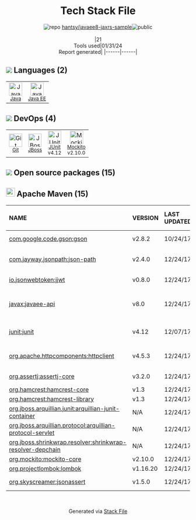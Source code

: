 <!--
&lt;--- Readme.md Snippet without images Start ---&gt;
## Tech Stack
hantsy/javaee8-jaxrs-sample is built on the following main stack:

- [Java](https://www.java.com) – Languages
- [JUnit](http://junit.org/) – Testing Frameworks
- [Mockito](https://site.mockito.org/) – Testing Frameworks
- [JBoss](https://developers.redhat.com/products/eap) – Web Servers
- [Java EE](http://www.oracle.com/technetwork/java/javaee/overview/index.html) – Languages

Full tech stack [here](/techstack.md)

&lt;--- Readme.md Snippet without images End ---&gt;

&lt;--- Readme.md Snippet with images Start ---&gt;
## Tech Stack
hantsy/javaee8-jaxrs-sample is built on the following main stack:

- <img width='25' height='25' src='https://img.stackshare.io/service/995/K85ZWV2F.png' alt='Java'/> [Java](https://www.java.com) – Languages
- <img width='25' height='25' src='https://img.stackshare.io/service/2020/874086.png' alt='JUnit'/> [JUnit](http://junit.org/) – Testing Frameworks
- <img width='25' height='25' src='https://img.stackshare.io/service/2021/4y634TJm_400x400.jpg' alt='Mockito'/> [Mockito](https://site.mockito.org/) – Testing Frameworks
- <img width='25' height='25' src='https://img.stackshare.io/service/2188/unnamed.jpg' alt='JBoss'/> [JBoss](https://developers.redhat.com/products/eap) – Web Servers
- <img width='25' height='25' src='https://img.stackshare.io/service/4522/652rxwyK_400x400.png' alt='Java EE'/> [Java EE](http://www.oracle.com/technetwork/java/javaee/overview/index.html) – Languages

Full tech stack [here](/techstack.md)

&lt;--- Readme.md Snippet with images End ---&gt;
-->
<div align="center">

# Tech Stack File
![](https://img.stackshare.io/repo.svg "repo") [hantsy/javaee8-jaxrs-sample](https://github.com/hantsy/javaee8-jaxrs-sample)![](https://img.stackshare.io/public_badge.svg "public")
<br/><br/>
|21<br/>Tools used|01/31/24 <br/>Report generated|
|------|------|
</div>

## <img src='https://img.stackshare.io/languages.svg'/> Languages (2)
<table><tr>
  <td align='center'>
  <img width='36' height='36' src='https://img.stackshare.io/service/995/K85ZWV2F.png' alt='Java'>
  <br>
  <sub><a href="https://www.java.com">Java</a></sub>
  <br>
  <sub></sub>
</td>

<td align='center'>
  <img width='36' height='36' src='https://img.stackshare.io/service/4522/652rxwyK_400x400.png' alt='Java EE'>
  <br>
  <sub><a href="http://www.oracle.com/technetwork/java/javaee/overview/index.html">Java EE</a></sub>
  <br>
  <sub></sub>
</td>

</tr>
</table>

## <img src='https://img.stackshare.io/devops.svg'/> DevOps (4)
<table><tr>
  <td align='center'>
  <img width='36' height='36' src='https://img.stackshare.io/service/1046/git.png' alt='Git'>
  <br>
  <sub><a href="http://git-scm.com/">Git</a></sub>
  <br>
  <sub></sub>
</td>

<td align='center'>
  <img width='36' height='36' src='https://img.stackshare.io/service/2188/unnamed.jpg' alt='JBoss'>
  <br>
  <sub><a href="https://developers.redhat.com/products/eap">JBoss</a></sub>
  <br>
  <sub></sub>
</td>

<td align='center'>
  <img width='36' height='36' src='https://img.stackshare.io/service/2020/874086.png' alt='JUnit'>
  <br>
  <sub><a href="http://junit.org/">JUnit</a></sub>
  <br>
  <sub>v4.12</sub>
</td>

<td align='center'>
  <img width='36' height='36' src='https://img.stackshare.io/service/2021/4y634TJm_400x400.jpg' alt='Mockito'>
  <br>
  <sub><a href="https://site.mockito.org/">Mockito</a></sub>
  <br>
  <sub>v2.10.0</sub>
</td>

</tr>
</table>


## <img src='https://img.stackshare.io/group.svg' /> Open source packages (15)</h2>

## <img width='24' height='24' src='https://img.stackshare.io/package_manager/977/default_9833f2ef0bbc2a946b4cc5e9307264033361076b.png'/> Apache Maven (15)

|NAME|VERSION|LAST UPDATED|LAST UPDATED BY|LICENSE|VULNERABILITIES|
|:------|:------|:------|:------|:------|:------|
|[com.google.code.gson:gson](https://github.com/google/gson)|v2.8.2|10/24/17|hantsy |Apache-2.0|[CVE-2022-25647](https://github.com/advisories/GHSA-4jrv-ppp4-jm57) (High)|
|[com.jayway.jsonpath:json-path](https://github.com/jayway/JsonPath)|v2.4.0|12/24/17|hantsy |Apache-2.0|[CVE-2023-51074](https://github.com/advisories/GHSA-pfh2-hfmq-phg5) (Moderate)|
|[io.jsonwebtoken:jjwt]()|v0.8.0|12/24/17|hantsy |Apache-2.0|N/A|
|[javax:javaee-api](http://java.net/javaee-api/)|v8.0|12/24/17|hantsy |GPL-2.0-with-classpath-exception|N/A|
|[junit:junit](http://junit.org)|v4.12|12/07/17|hantsy |EPL-1.0|[CVE-2020-15250](https://github.com/advisories/GHSA-269g-pwp5-87pp) (Moderate)|
|[org.apache.httpcomponents:httpclient](http://hc.apache.org/httpcomponents-client)|v4.5.3|12/24/17|hantsy |Apache-2.0|[CVE-2020-13956](https://github.com/advisories/GHSA-7r82-7xv7-xcpj) (Moderate)|
|[org.assertj:assertj-core](http://assertj.org)|v3.2.0|12/24/17|hantsy |Apache-2.0|N/A|
|[org.hamcrest:hamcrest-core](http://hamcrest.org/JavaHamcrest/)|v1.3|12/24/17|hantsy |DSDP|N/A|
|[org.hamcrest:hamcrest-library](http://hamcrest.org/JavaHamcrest/)|v1.3|12/24/17|hantsy |DSDP|N/A|
|[org.jboss.arquillian.junit:arquillian-junit-container](http://arquillian.org)|N/A|12/24/17|hantsy |Apache-2.0|N/A|
|[org.jboss.arquillian.protocol:arquillian-protocol-servlet](http://arquillian.org)|N/A|12/24/17|hantsy |Apache-2.0|N/A|
|[org.jboss.shrinkwrap.resolver:shrinkwrap-resolver-depchain](http://www.jboss.org)|N/A|12/24/17|hantsy |Apache-2.0|N/A|
|[org.mockito:mockito-core](https://github.com/mockito/mockito)|v2.10.0|12/24/17|hantsy |MIT|N/A|
|[org.projectlombok:lombok](https://projectlombok.org)|v1.16.20|12/24/17|hantsy |MIT|N/A|
|[org.skyscreamer:jsonassert](https://github.com/skyscreamer/JSONassert)|v1.5.0|12/24/17|hantsy |Apache-2.0|N/A|

<br/>
<div align='center'>

Generated via [Stack File](https://github.com/marketplace/stack-file)
